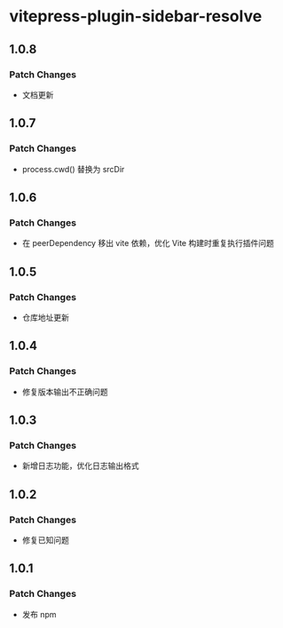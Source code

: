 # vitepress-plugin-sidebar-resolve

## 1.0.8

### Patch Changes

- 文档更新

## 1.0.7

### Patch Changes

- process.cwd() 替换为 srcDir

## 1.0.6

### Patch Changes

- 在 peerDependency 移出 vite 依赖，优化 Vite 构建时重复执行插件问题

## 1.0.5

### Patch Changes

- 仓库地址更新

## 1.0.4

### Patch Changes

- 修复版本输出不正确问题

## 1.0.3

### Patch Changes

- 新增日志功能，优化日志输出格式

## 1.0.2

### Patch Changes

- 修复已知问题

## 1.0.1

### Patch Changes

- 发布 npm
